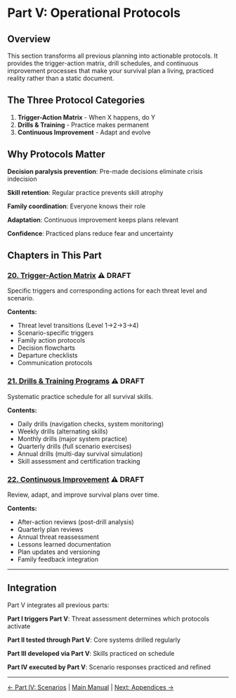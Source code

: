 # Part V: Operational Protocols

## Overview

This section transforms all previous planning into actionable protocols. It provides the trigger-action matrix, drill schedules, and continuous improvement processes that make your survival plan a living, practiced reality rather than a static document.

## The Three Protocol Categories

1. **Trigger-Action Matrix** - When X happens, do Y
2. **Drills & Training** - Practice makes permanent
3. **Continuous Improvement** - Adapt and evolve

## Why Protocols Matter

**Decision paralysis prevention**: Pre-made decisions eliminate crisis indecision

**Skill retention**: Regular practice prevents skill atrophy

**Family coordination**: Everyone knows their role

**Adaptation**: Continuous improvement keeps plans relevant

**Confidence**: Practiced plans reduce fear and uncertainty

## Chapters in This Part

### [20. Trigger-Action Matrix](20-trigger-action-matrix.md) ⚠️ DRAFT

Specific triggers and corresponding actions for each threat level and scenario.

**Contents:**
- Threat level transitions (Level 1→2→3→4)
- Scenario-specific triggers
- Family action protocols
- Decision flowcharts
- Departure checklists
- Communication protocols

### [21. Drills & Training Programs](21-drills-training.md) ⚠️ DRAFT

Systematic practice schedule for all survival skills.

**Contents:**
- Daily drills (navigation checks, system monitoring)
- Weekly drills (alternating skills)
- Monthly drills (major system practice)
- Quarterly drills (full scenario exercises)
- Annual drills (multi-day survival simulation)
- Skill assessment and certification tracking

### [22. Continuous Improvement](22-continuous-improvement.md) ⚠️ DRAFT

Review, adapt, and improve survival plans over time.

**Contents:**
- After-action reviews (post-drill analysis)
- Quarterly plan reviews
- Annual threat reassessment
- Lessons learned documentation
- Plan updates and versioning
- Family feedback integration

---

## Integration

Part V integrates all previous parts:

**Part I triggers Part V**: Threat assessment determines which protocols activate

**Part II tested through Part V**: Core systems drilled regularly

**Part III developed via Part V**: Skills practiced on schedule

**Part IV executed by Part V**: Scenario responses practiced and refined

---

[← Part IV: Scenarios](../part-4-scenarios/README.md) | [Main Manual](../README.md) | [Next: Appendices →](../appendices/README.md)
